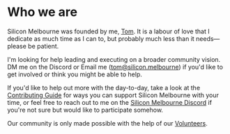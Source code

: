 # Who we are

Silicon Melbourne was founded by me, [Tom](https://tomlingham.com/). It is a labour of love that I dedicate as much time as I can to, but probably much less than it needs—please be patient.

I'm looking for help leading and executing on a broader community vision. DM me on the Discord or Email me ([tom@silicon.melbourne](mailto:tom@silicon.melbourne)) if you'd like to get involved or think you might be able to help.

If you'd like to help out more with the day-to-day, take a look at the [Contributing Guide](../04_contributing/01_getting_started.md) for ways you can support Silicon Melbourne with your time, or feel free to reach out to me on the [Silicon Melbourne Discord](https://silicon.melbourne/) if you're not sure but would like to participate somehow.

Our community is only made possible with the help of our [Volunteers](./04_volunteers.md).